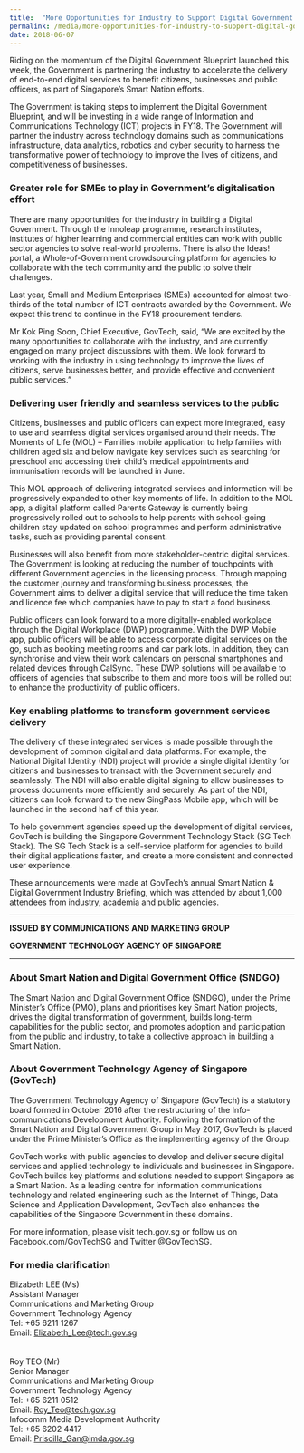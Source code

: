 ```yaml
---
title:  "More Opportunities for Industry to Support Digital Government Blueprint Implementation"
permalink: /media/more-opportunities-for-Industry-to-support-digital-government-blueprint
date: 2018-06-07
---
```

Riding on the momentum of the Digital Government Blueprint launched this week, the Government is partnering the industry to accelerate the delivery of end-to-end digital services to benefit citizens, businesses and public officers, as part of Singapore’s Smart Nation efforts.

The Government is taking steps to implement the Digital Government Blueprint, and will be investing in a wide range of Information and Communications Technology (ICT) projects in FY18. The Government will partner the industry across technology domains such as communications infrastructure, data analytics, robotics and cyber security to harness the transformative power of technology to improve the lives of citizens, and competitiveness of businesses.

### **Greater role for SMEs to play in Government’s digitalisation effort**
There are many opportunities for the industry in building a Digital Government. Through the Innoleap programme, research institutes, institutes of higher learning and commercial entities can work with public sector agencies to solve real-world problems. There is also the Ideas! portal, a Whole-of-Government crowdsourcing platform for agencies to collaborate with the tech community and the public to solve their challenges.

Last year, Small and Medium Enterprises (SMEs) accounted for almost two-thirds of the total number of ICT contracts awarded by the Government.  We expect this trend to continue in the FY18 procurement tenders. 
 
Mr Kok Ping Soon, Chief Executive, GovTech, said, “We are excited by the many opportunities to collaborate with the industry, and are currently engaged on many project discussions with them. We look forward to working with the industry in using technology to improve the lives of citizens, serve businesses better, and provide effective and convenient public services.”

### **Delivering user friendly and seamless services to the public**
Citizens, businesses and public officers can expect more integrated, easy to use and seamless digital services organised around their needs.  The Moments of Life (MOL) – Families mobile application to help families with children aged six and below navigate key services such as searching for preschool and accessing their child’s medical appointments and immunisation records will be launched in June. 
 
This MOL approach of delivering integrated services and information will be progressively expanded to other key moments of life.  In addition to the MOL app, a digital platform called Parents Gateway is currently being progressively rolled out to schools to help parents with school-going children stay updated on school programmes and perform administrative tasks, such as providing parental consent.

Businesses will also benefit from more stakeholder-centric digital services. The Government is looking at reducing the number of touchpoints with different Government agencies in the licensing process.  Through mapping the customer journey and transforming business processes, the Government aims to deliver a digital service that will reduce the time taken and licence fee which companies have to pay to start a food business.
 
Public officers can look forward to a more digitally-enabled workplace through the Digital Workplace (DWP) programme.  With the DWP Mobile app, public officers will be able to access corporate digital services on the go, such as booking meeting rooms and car park lots. In addition, they can synchronise and view their work calendars on personal smartphones and related devices through CalSync. These DWP solutions will be available to officers of agencies that subscribe to them and more tools will be rolled out to enhance the productivity of public officers.

### **Key enabling platforms to transform government services delivery**
The delivery of these integrated services is made possible through the development of common digital and data platforms.  For example, the National Digital Identity (NDI) project will provide a single digital identity for citizens and businesses to transact with the Government securely and seamlessly. The NDI will also enable digital signing to allow businesses to process documents more efficiently and securely. As part of the NDI, citizens can look forward to the new SingPass Mobile app, which will be launched in the second half of this year.    
 
To help government agencies speed up the development of digital services, GovTech is building the Singapore Government Technology Stack (SG Tech Stack). The SG Tech Stack is a self-service platform for agencies to build their digital applications faster, and create a more consistent and connected user experience.
 
These announcements were made at GovTech’s annual Smart Nation & Digital Government Industry Briefing, which was attended by about 1,000 attendees from industry, academia and public agencies.

---

**ISSUED BY COMMUNICATIONS AND MARKETING GROUP**

**GOVERNMENT TECHNOLOGY AGENCY OF SINGAPORE**

---

### **About Smart Nation and Digital Government Office (SNDGO)**
The Smart Nation and Digital Government Office (SNDGO), under the Prime Minister’s Office (PMO), plans and prioritises key Smart Nation projects, drives the digital transformation of government, builds long-term capabilities for the public sector, and promotes adoption and participation from the public and industry, to take a collective approach in building a Smart Nation.

### **About Government Technology Agency of Singapore (GovTech)**
The Government Technology Agency of Singapore (GovTech) is a statutory board formed in October 2016 after the restructuring of the Info-communications Development Authority. Following the formation of the Smart Nation and Digital Government Group in May 2017, GovTech is placed under the Prime Minister’s Office as the implementing agency of the Group. 

GovTech works with public agencies to develop and deliver secure digital services and applied technology to individuals and businesses in Singapore. GovTech builds key platforms and solutions needed to support Singapore as a Smart Nation. 
As a leading centre for information communications technology and related engineering such as the Internet of Things, Data Science and Application Development, GovTech also enhances the capabilities of the Singapore Government in these domains. 

For more information, please visit tech.gov.sg or follow us on Facebook.com/GovTechSG and Twitter @GovTechSG.

### **For media clarification**
Elizabeth LEE (Ms)
<br>Assistant Manager
<br>Communications and Marketing Group
<br>Government Technology Agency
<br>Tel: +65 6211 1267 
<br>Email: Elizabeth_Lee@tech.gov.sg
<br>
<br> 
<br>Roy TEO (Mr)
<br>Senior Manager
<br>Communications and Marketing Group
<br>Government Technology Agency
<br>Tel: +65 6211 0512
<br>Email: Roy_Teo@tech.gov.sg
<br>Infocomm Media Development Authority
<br>Tel: +65 6202 4417
<br>Email: Priscilla_Gan@imda.gov.sg
